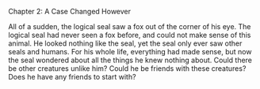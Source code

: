 Chapter 2: A Case Changed However

All of a sudden, the logical seal saw a fox out of the corner of his eye.
The logical seal had never seen a fox before, and could not make sense of this animal.
He looked nothing like the seal, yet the seal only ever saw other seals and humans.
For his whole life, everything had made sense, but now the seal wondered about all the things he knew nothing about.
Could there be other creatures unlike him?
Could he be friends with these creatures?
Does he have any friends to start with?
